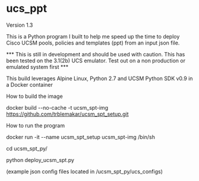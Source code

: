 # ucs_ppt
Version 1.3

This is a Python program I built to help me speed up the time to deploy Cisco UCSM pools, policies and templates (ppt) from an input json file.

*** This is still in development and should be used with caution. This has been tested on the 3.1(2b) UCS emulator. Test out on a non production or emulated system first ***

This build leverages Alpine Linux, Python 2.7 and UCSM Python SDK v0.9 in a Docker container

How to build the image

docker build --no-cache -t ucsm_spt-img https://github.com/trblemakar/ucsm_spt_setup.git

How to run the program

docker run -it --name ucsm_spt_setup ucsm_spt-img /bin/sh

cd ucsm_spt_py/

python deploy_ucsm_spt.py

(example json config files located in /ucsm_spt_py/ucs_configs)
